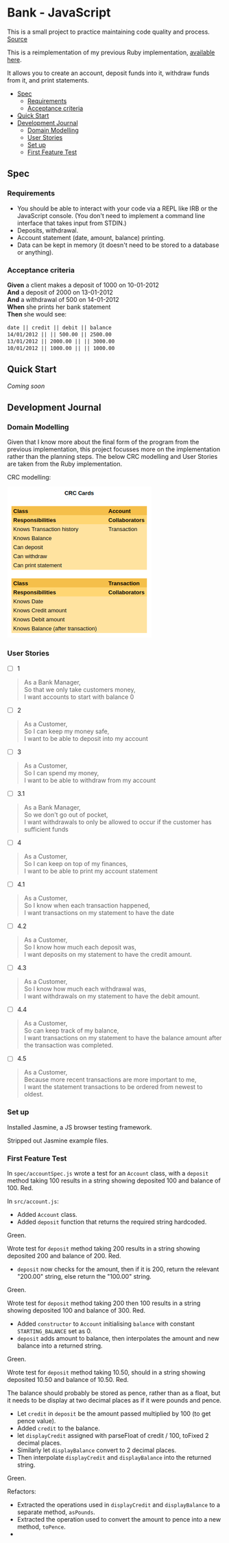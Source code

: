 <!-- omit in toc -->
# Bank - JavaScript

This is a small project to practice maintaining code quality and process. [Source]

This is a reimplementation of my previous Ruby implementation, [available here](https://github.com/hturnbull93/bank/).

It allows you to create an account, deposit funds into it, withdraw funds from it, and print statements.

- [Spec](#spec)
  - [Requirements](#requirements)
  - [Acceptance criteria](#acceptance-criteria)
- [Quick Start](#quick-start)
- [Development Journal](#development-journal)
  - [Domain Modelling](#domain-modelling)
  - [User Stories](#user-stories)
  - [Set up](#set-up)
  - [First Feature Test](#first-feature-test)

## Spec

### Requirements

- You should be able to interact with your code via a REPL like IRB or the JavaScript console. (You don't need to implement a command line interface that takes input from STDIN.)
- Deposits, withdrawal.
- Account statement (date, amount, balance) printing.
- Data can be kept in memory (it doesn't need to be stored to a database or anything).

### Acceptance criteria

**Given** a client makes a deposit of 1000 on 10-01-2012  
**And** a deposit of 2000 on 13-01-2012  
**And** a withdrawal of 500 on 14-01-2012  
**When** she prints her bank statement  
**Then** she would see:

```irb
date || credit || debit || balance
14/01/2012 || || 500.00 || 2500.00
13/01/2012 || 2000.00 || || 3000.00
10/01/2012 || 1000.00 || || 1000.00
```

## Quick Start

_Coming soon_

## Development Journal

### Domain Modelling

Given that I know more about the final form of the program from the previous implementation, this project focusses more on the implementation rather than the planning steps. The below CRC modelling and User Stories are taken from the Ruby implementation.

CRC modelling:

![CRC Model](images/Bank-REPL-CRC.png)

### User Stories

- [ ] 1

> As a Bank Manager,  
> So that we only take customers money,  
> I want accounts to start with balance 0

- [ ] 2

> As a Customer,  
> So I can keep my money safe,  
> I want to be able to deposit into my account

- [ ] 3

> As a Customer,  
> So I can spend my money,  
> I want to be able to withdraw from my account

- [ ] 3.1

> As a Bank Manager,  
> So we don't go out of pocket,  
> I want withdrawals to only be allowed to occur if the customer has sufficient funds

- [ ] 4

> As a Customer,  
> So I can keep on top of my finances,  
> I want to be able to print my account statement

- [ ] 4.1

> As a Customer,  
> So I know when each transaction happened,  
> I want transactions on my statement to have the date

- [ ] 4.2

> As a Customer,  
> So I know how much each deposit was,  
> I want deposits on my statement to have the credit amount.

- [ ] 4.3

> As a Customer,  
> So I know how much each withdrawal was,  
> I want withdrawals on my statement to have the debit amount.

- [ ] 4.4

> As a Customer,  
> So can keep track of my balance,  
> I want transactions on my statement to have the balance amount after the transaction was completed.

- [ ] 4.5

> As a Customer,  
> Because more recent transactions are more important to me,  
> I want the statement transactions to be ordered from newest to oldest.

### Set up

Installed Jasmine, a JS browser testing framework.

Stripped out Jasmine example files.

### First Feature Test

In `spec/accountSpec.js` wrote a test for an `Account` class, with a `deposit` method taking 100 results in a string showing deposited 100 and  balance of 100. Red.

In `src/account.js`:

- Added `Account` class.
- Added `deposit` function that returns the required string hardcoded.

Green.

Wrote test for `deposit` method taking 200 results in a string showing deposited 200 and balance of 200. Red.

- `deposit` now checks for the amount, then if it is 200, return the relevant "200.00" string, else return the "100.00" string.

Green.

Wrote test for `deposit` method taking 200 then 100 results in a string showing deposited 100 and balance of 300. Red.

- Added `constructor` to `Account` initialising `balance` with constant `STARTING_BALANCE` set as 0.
- `deposit` adds amount to balance, then interpolates the amount and new balance into a returned string.

Green.

Wrote test for `deposit` method taking 10.50, should in a string showing deposited 10.50 and balance of 10.50. Red.

The balance should probably be stored as pence, rather than as a float, but it needs to be display at two decimal places as if it were pounds and pence.

- Let `credit` in `deposit` be the amount passed multiplied by 100 (to get pence value).
- Added `credit` to the balance.
- let `displayCredit` assigned with parseFloat of credit / 100, toFixed 2 decimal places.
- Similarly let `displayBalance` convert to 2 decimal places.
- Then interpolate `displayCredit` and `displayBalance` into the returned string.

Green.

Refactors:

- Extracted the operations used in `displayCredit` and `displayBalance` to a separate method, `asPounds`.
- Extracted the operation used to convert the amount to pence into a new method, `toPence`.
- 

<!-- Links -->

[source]: https://github.com/makersacademy/course/blob/master/individual_challenges/bank_tech_test.md
